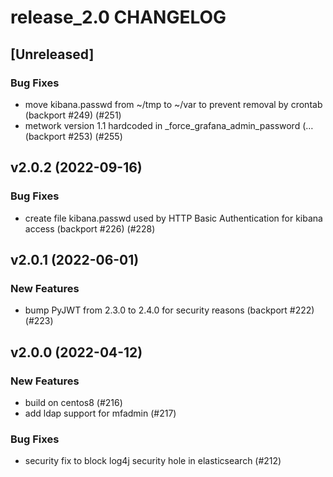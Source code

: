 # release_2.0 CHANGELOG

## [Unreleased]

### Bug Fixes

- move kibana.passwd from ~/tmp to ~/var to prevent removal by crontab (backport #249) (#251)
- metwork version 1.1 hardcoded in _force_grafana_admin_password (… (backport #253) (#255)

## v2.0.2 (2022-09-16)

### Bug Fixes

- create file kibana.passwd used by HTTP Basic Authentication for kibana access (backport #226) (#228)

## v2.0.1 (2022-06-01)

### New Features

- bump PyJWT from 2.3.0 to 2.4.0 for security reasons (backport #222) (#223)

## v2.0.0 (2022-04-12)

### New Features

- build on centos8 (#216)
- add ldap support for mfadmin (#217)

### Bug Fixes

- security fix to block log4j security hole in elasticsearch (#212)


